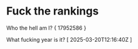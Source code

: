 # Fuck the rankings

Who the hell am I?
{ 17952586 }

What fucking year is it?
[ 2025-03-20T12:16:40Z ]
